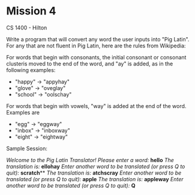 # Mission 4

CS 1400 - Hilton

Write a program that will convert any word the user inputs into "Pig Latin". For any that are not fluent in Pig Latin, here are the rules from Wikipedia:

For words that begin with consonants, the initial consonant or consonant clusteris moved to the end of the word, and "ay" is added, as in the following examples:
* "happy" → "appyhay"
* "glove" → "oveglay"
* "school" → "oolschay"

For words that begin with vowels, "way" is added at the end of the word. Examples are
* "egg" → "eggway"
* "inbox" → "inboxway"
* "eight" → "eightway"

Sample Session:

*Welcome to the Pig Latin Translator!*
*Please enter a word:*
**hello**
*The translation is:*
**ellohay**
*Enter another word to be translated (or press Q to quit):*
**scratch****
*The translation is:*
**atchscray**
*Enter another word to be translated (or press Q to quit):*
**apple**
*The translation is:*
**appleway**
*Enter another word to be translated (or press Q to quit):*
**Q**